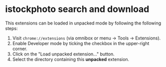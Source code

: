 # istockphoto search and download

This extensions can be loaded in unpacked mode by following the following steps:

1. Visit `chrome://extensions` (via omnibox or menu -> Tools -> Extensions).
2. Enable Developer mode by ticking the checkbox in the upper-right corner.
3. Click on the "Load unpacked extension..." button.
4. Select the directory containing this **unpacked** extension.